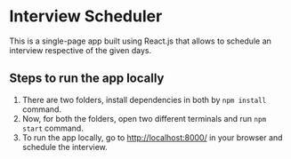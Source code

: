 # Interview Scheduler

This is a single-page app built using React.js that allows to schedule an interview respective of the given days.

## Steps to run the app locally
1. There are two folders, install dependencies in both by `npm install` command.
2. Now, for both the folders, open two different terminals and run `npm start` command.
3. To run the app locally, go to <http://localhost:8000/> in your browser and schedule the interview.